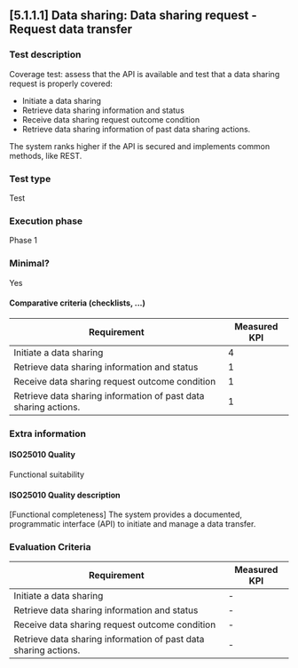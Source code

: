 
## [5.1.1.1] Data sharing: Data sharing request - Request data transfer
 
### Test description
Coverage test: assess that the API is available and test that a data sharing request is properly covered: 
- Initiate a data sharing 
- Retrieve data sharing information and status 
- Receive data sharing request outcome condition 
- Retrieve data sharing information of past data sharing actions. 

The system ranks higher if the API is secured and implements common methods, like REST.
 
### Test type
Test
 
### Execution phase
Phase 1
 
### Minimal?
Yes

#### Comparative criteria (checklists, ...)
| Requirement | Measured KPI |
| -|-|
| Initiate a data sharing | 4 |
| Retrieve data sharing information and status | 1 |
| Receive data sharing request outcome condition | 1 |
| Retrieve data sharing information of past data sharing actions. | 1 |

### Extra information
#### ISO25010 Quality
Functional suitability
#### ISO25010 Quality description
[Functional completeness] The system provides a documented, programmatic interface (API) to initiate and manage a data transfer. 

### Evaluation Criteria
| Requirement | Measured KPI |
| -|-|
| Initiate a data sharing | - |
| Retrieve data sharing information and status | -|
| Receive data sharing request outcome condition | - |
| Retrieve data sharing information of past data sharing actions. | -|
